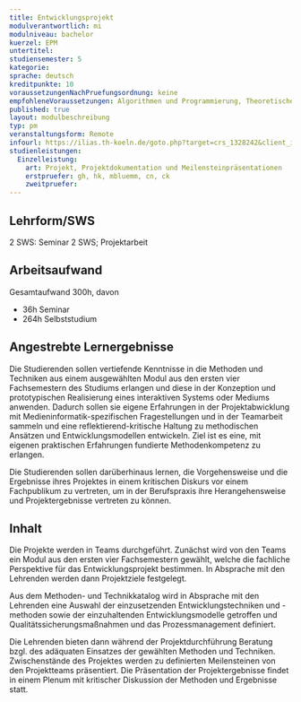 ```yaml
---
title: Entwicklungsprojekt
modulverantwortlich: mi
modulniveau: bachelor
kuerzel: EPM
untertitel:
studiensemester: 5
kategorie:
sprache: deutsch
kreditpunkte: 10
voraussetzungenNachPruefungsordnung: keine
empfohleneVoraussetzungen: Algorithmen und Programmierung, Theoretische Informatik, Audiovisuelles Medienprojekt, Kommunikationstechnik und Netze, Mensch Computer Interaktion, Grundlagen des Web, Betriebssysteme und verteilte Systeme, Screendesign, abgeschlossenes Schwerpunktmodul
published: true
layout: modulbeschreibung
typ: pm
veranstaltungsform: Remote
infourl: https://ilias.th-koeln.de/goto.php?target=crs_1328242&client_id=ILIAS_FH_Koeln
studienleistungen:
  Einzelleistung:
    art: Projekt, Projektdokumentation und Meilensteinpräsentationen
    erstpruefer: gh, hk, mbluemm, cn, ck
    zweitpruefer: 
---
```


## Lehrform/SWS
2 SWS: Seminar 2 SWS; Projektarbeit

## Arbeitsaufwand
Gesamtaufwand 300h, davon
- 36h Seminar
- 264h Selbststudium

## Angestrebte Lernergebnisse
Die Studierenden sollen vertiefende Kenntnisse in die Methoden und Techniken aus einem ausgewählten Modul aus den ersten vier Fachsemestern des Studiums erlangen und diese in der Konzeption und prototypischen Realisierung eines interaktiven Systems oder Mediums anwenden. Dadurch sollen sie eigene Erfahrungen in der Projektabwicklung mit Medieninformatik-spezifischen Fragestellungen und in der Teamarbeit sammeln und eine reflektierend-kritische Haltung zu methodischen Ansätzen und Entwicklungsmodellen entwickeln. Ziel ist es eine, mit eigenen praktischen Erfahrungen fundierte Methodenkompetenz zu erlangen.

Die Studierenden sollen darüberhinaus lernen, die Vorgehensweise und die Ergebnisse ihres Projektes in einem kritischen Diskurs vor einem Fachpublikum zu vertreten, um in der Berufspraxis ihre Herangehensweise und Projektergebnisse vertreten zu können.

## Inhalt
Die Projekte werden in Teams durchgeführt. Zunächst wird von den Teams ein Modul aus den ersten vier Fachsemestern gewählt, welche die fachliche Perspektive für das Entwicklungsprojekt bestimmen. In Absprache mit den Lehrenden werden dann Projektziele festgelegt.

Aus dem Methoden- und Technikkatalog wird in Absprache mit den Lehrenden eine Auswahl der einzusetzenden Entwicklungstechniken und -methoden sowie der einzuhaltenden Entwicklungsmodelle getroffen und Qualitätssicherungsmaßnahmen und das Prozessmanagement definiert. 

Die Lehrenden bieten dann während der Projektdurchführung Beratung bzgl. des adäquaten Einsatzes der gewählten Methoden und Techniken. Zwischenstände des Projektes werden zu definierten Meilensteinen von den Projektteams präsentiert. Die Präsentation der Projektergebnisse findet in einem Plenum mit kritischer Diskussion der Methoden und Ergebnisse statt.

